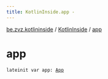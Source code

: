 ```yaml
---
title: KotlinInside.app - 
---
```


[be.zvz.kotlininside](../index.html) / [KotlinInside](index.html) / [app](./app.html)

# app

`lateinit var app: `[`App`](../../be.zvz.kotlininside.security/-app/index.html)